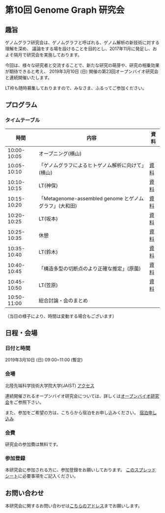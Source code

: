 # 第10回 Genome Graph 研究会

## 趣旨

ゲノムグラフ研究会は、ゲノムグラフと呼ばれる、ゲノム解析の新技術に対する理解を深め、
議論をする場を設けることを目的とし、2017年11月に発足し、およそ隔月で研究会を実施しております。

今回は、様々な研究者と交流することで、新たな研究の萌芽や、研究の相乗効果が期待できると考え、
2019年3月10日 (日)  開催の第23回オープンバイオ研究会と連続開催いたします。

LT枠も随時募集しておりますので、みなさま、ふるってご参加ください。

## プログラム

### タイムテーブル

時間| 内容         | 資料
------------|-------------|-----
10:00-10:05 | オープニング(横山) | |
10:05-10:10 | 「ゲノムグラフによるヒトゲノム解析に向けて」(横山) |[資料]() |
10:10-10:15 | LT(神保) |[資料]() |
10:15-10:20 | 「Metagenome-assembled genome とゲノムグラフ」(大和田) | [資料]() |
10:20-10:25 | LT(坂本) |[資料]() |
10:25-10:35 | 休憩 |[資料]()|
10:35-10:40 | LT(鈴木) |[資料]() |
10:40-10:45 | 「構造多型の切断点のより正確な推定」(原薗) |[資料]() |
10:45-10:50 | LT(笠原) |[資料]() |
10:50-11:00 | 総合討論・会のまとめ | |

（当日の様子により、時間は変動する場合もございます）

## 日程・会場
### 日付と時間

2019年3月10日 (日) 09:00~11:00 (暫定)

### 会場

北陸先端科学技術大学院大学(JAIST)
[アクセス](https://www.jaist.ac.jp/top/access/)

連続開催されるオープンバイオ研究会については、詳しくは[オープンバイオ研究会](https://github.com/open-bio-japan/website/wiki/meeting23)をご参照下さい。

また、参加をご希望の方は、こちらから宿泊をお申し込みください。
[宿泊申し込み](http://bioinfo.ec.t.kanazawa-u.ac.jp/~ken/sigmbi/reserve.html)

### 会費
研究会の参加費は無料です。

### 参加登録
本研究会に参加される方に、参加登録をお願いしております。
[このスプレッドシート](https://docs.google.com/spreadsheets/d/15JjZhBMozufBoBsD7mPVBHX4XiGOdZfC02W4lGQ27I4/edit?usp=sharing)に必要事項をご記入ください。

## お問い合わせ
本研究会に関するお問い合わせは[こちらのアドレス](genome.graph.jp@gmail.com)までお願いします。

